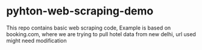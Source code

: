 # pyhton-web-scraping-demo

This repo contains basic web scraping code, Example is based on booking.com, where we are trying to pull hotel data from new delhi, url used might need modification
